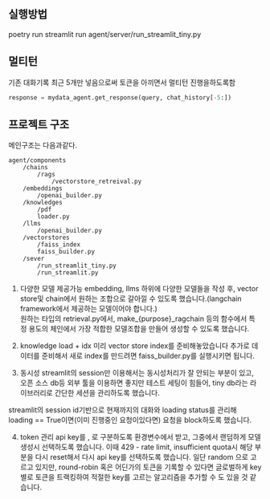 ## 실행방법
poetry run streamlit run agent/server/run_streamlit_tiny.py  

## 멀티턴
기존 대화기록 최근 5개만 넣음으로써 토큰을 아끼면서 멀티턴 진행을하도록함
```python
response = mydata_agent.get_response(query, chat_history[-5:])
```

## 프로젝트 구조
메인구조는 다음과같다.
```
agent/components
    /chains
        /rags
            /vectorstore_retreival.py
    /embeddings
        /openai_builder.py
    /knowledges
        /pdf
        loader.py
    /llms
        /openai_builder.py
    /vectorstores
        /faiss_index
        faiss_builder.py
    /sever
        /run_streamlit_tiny.py
        /run_streamlit.py

```

1. 다양한 모델 제공가능
embedding, llms 하위에 다양한 모델들을 작성 후, vector store및 chain에서 원하는 조합으로 갈아낄 수 있도록 했습니다.(langchain framework에서 제공하는 모델이어야 합니다.)  
원하는 타입의 retrieval.py에서, make_{purpose}_ragchain 등의 함수에서 특정 용도의 체인에서 가장 적합한 모델조합을 만들어 생성할 수 있도록 했습니다.

2. knowledge load + idx
미리 vector store index를 준비해놓았습니다
추가로 데이터를 준비해서 새로 index를 만드려면 faiss_builder.py를 실행시키면 됩니다.

3. 동시성
streamlit의 session만 이용해서는 동시성처리가 잘 안되는 부분이 있고, 오픈 소스 db등 외부 툴을 이용하면 좋지만 테스트 세팅이 힘들어, tiny db라는 라이브러리로 간단한 세션을 관리하도록 했습니다.  

streamlit의 session id기반으로 현재까지의 대화와 loading status를 관리해 loading == True이면(이미 진행중인 요청이있다면) 요청을 block하도록 했습니다.

4. token 관리
api key를 , 로 구분하도록 환경변수에서 받고, 그중에서 랜덤하게 모델 생성시 선택하도록 했습니다.
이때 429 - rate limit, insufficient quota시 해당 부분을 다시 reset해서 다시 api key를 선택하도록 했습니다.
일단 random 으로 고르고 있지만, round-robin 혹은 어딘가의 토큰을 기록할 수 있다면 글로벌하게 key 별로 토큰을 트랙킹하여 적절한 key를 고르는 알고리즘을 추가할 수 도 있을 것 같습니다.
